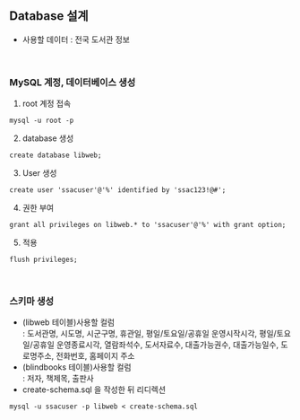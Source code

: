 ## Database 설계
- 사용할 데이터 : 전국 도서관 정보

<br>

### MySQL 계정, 데이터베이스 생성

1. root 계정 접속
```
mysql -u root -p
```
2. database 생성
```
create database libweb;
```
3. User 생성
```
create user 'ssacuser'@'%' identified by 'ssac123!@#';
```
4. 권한 부여
```
grant all privileges on libweb.* to 'ssacuser'@'%' with grant option;
```
5. 적용
```
flush privileges;
```
<br>

### 스키마 생성
- (libweb 테이블)사용할 컬럼  
  : 도서관명, 시도명, 시군구명, 휴관일, 평일/토요일/공휴일 운영시작시각, 평일/토요일/공휴일 운영종료시각,
    열람좌석수, 도서자료수, 대출가능권수, 대출가능일수, 도로명주소, 전화번호, 홈페이지 주소
- (blindbooks 테이블)사용할 컬럼  
  : 저자, 책제목, 출판사  
- create-schema.sql 을 작성한 뒤 리디렉션
```
mysql -u ssacuser -p libweb < create-schema.sql
```
